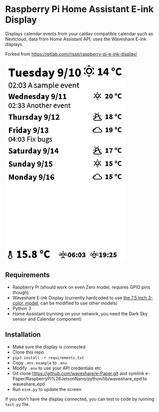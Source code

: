 # Raspberry Pi Home Assistant E-ink Display

Displays calendar events from your caldav compatible calendar such as Nextcloud, data from Home Assistant API, uses the Waveshare E-ink displays.

Forked from https://gitlab.com/risse/raspberry-pi-e-ink-display/


![Example Display](example-display.png)

## Requirements

- Raspberry Pi (should work on even Zero model, requires GPIO pins though)
- Waveshare E-ink Display (currently hardcoded to use [the 7.5 inch 3-color, model](https://www.waveshare.com/7.5inch-e-paper-hat-b.htm), can be modified to use other models)
- Python 3
- Home Assistant (running on your network, you need the Dark Sky sensor and Calendar component)

## Installation

- Make sure the display is connected
- Clone this repo
- `pip3 install -r requirements.txt`
- Copy `.env.example` to `.env`
- Modify `.env` to use your API credentials etc
- Git clone https://github.com/waveshare/e-Paper.git and symlink e-Paper/RaspberryPi%26JetsonNano/python/lib/waveshare_epd to waveshare_epd
- Run `eink.py` to update the screen

If you don't have the display connected, you can test to code by running `test.py` file.
